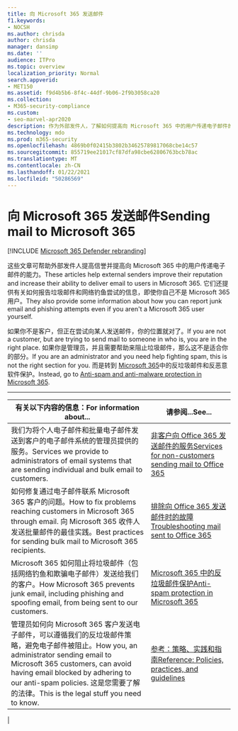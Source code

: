 ```yaml
---
title: 向 Microsoft 365 发送邮件
f1.keywords:
- NOCSH
ms.author: chrisda
author: chrisda
manager: dansimp
ms.date: ''
audience: ITPro
ms.topic: overview
localization_priority: Normal
search.appverid:
- MET150
ms.assetid: f9d4b5b6-8f4c-44df-9b06-2f9b3058ca20
ms.collection:
- M365-security-compliance
ms.custom:
- seo-marvel-apr2020
description: 作为外部发件人，了解如何提高向 Microsoft 365 中的用户传递电子邮件的能力。 此外，还了解如何以外部用户&网络钓鱼尝试报告垃圾邮件。
ms.technology: mdo
ms.prod: m365-security
ms.openlocfilehash: 4869b0f02415b3802b34625789817068cbe14c57
ms.sourcegitcommit: 855719ee21017cf87dfa98cbe62806763bcb78ac
ms.translationtype: MT
ms.contentlocale: zh-CN
ms.lasthandoff: 01/22/2021
ms.locfileid: "50286569"
---
```

# <a name="sending-mail-to-microsoft-365"></a><span data-ttu-id="ef673-104">向 Microsoft 365 发送邮件</span><span class="sxs-lookup"><span data-stu-id="ef673-104">Sending mail to Microsoft 365</span></span>

[!INCLUDE [Microsoft 365 Defender rebranding](../includes/microsoft-defender-for-office.md)]


<span data-ttu-id="ef673-105">这些文章可帮助外部发件人提高信誉并提高向 Microsoft 365 中的用户传递电子邮件的能力。</span><span class="sxs-lookup"><span data-stu-id="ef673-105">These articles help external senders improve their reputation and increase their ability to deliver email to users in Microsoft 365.</span></span> <span data-ttu-id="ef673-106">它们还提供有关如何报告垃圾邮件和网络钓鱼尝试的信息，即使你自己不是 Microsoft 365 用户。</span><span class="sxs-lookup"><span data-stu-id="ef673-106">They also provide some information about how you can report junk email and phishing attempts even if you aren't a Microsoft 365 user yourself.</span></span>

<span data-ttu-id="ef673-107">如果你不是客户，但正在尝试向某人发送邮件，你的位置就对了。</span><span class="sxs-lookup"><span data-stu-id="ef673-107">If you are not a customer, but are trying to send mail to someone in who is, you are in the right place.</span></span> <span data-ttu-id="ef673-108">如果你是管理员，并且需要帮助来阻止垃圾邮件，那么这不是适合你的部分。</span><span class="sxs-lookup"><span data-stu-id="ef673-108">If you are an administrator and you need help fighting spam, this is not the right section for you.</span></span> <span data-ttu-id="ef673-109">而是转到 [Microsoft 365](anti-spam-and-anti-malware-protection.md)中的反垃圾邮件和反恶意软件保护。</span><span class="sxs-lookup"><span data-stu-id="ef673-109">Instead, go to [Anti-spam and anti-malware protection in Microsoft 365](anti-spam-and-anti-malware-protection.md).</span></span>

****

|<span data-ttu-id="ef673-110">有关以下内容的信息：</span><span class="sxs-lookup"><span data-stu-id="ef673-110">For information about...</span></span>|<span data-ttu-id="ef673-111">请参阅...</span><span class="sxs-lookup"><span data-stu-id="ef673-111">See...</span></span>|
|---|---|
|<span data-ttu-id="ef673-112">我们为将个人电子邮件和批量电子邮件发送到客户的电子邮件系统的管理员提供的服务。</span><span class="sxs-lookup"><span data-stu-id="ef673-112">Services we provide to administrators of email systems that are sending individual and bulk email to customers.</span></span>|[<span data-ttu-id="ef673-113">非客户向 Office 365 发送邮件的服务</span><span class="sxs-lookup"><span data-stu-id="ef673-113">Services for non-customers sending mail to Office 365</span></span>](services-for-non-customers.md)|
|<span data-ttu-id="ef673-114">如何修复通过电子邮件联系 Microsoft 365 客户的问题。</span><span class="sxs-lookup"><span data-stu-id="ef673-114">How to fix problems reaching customers in Microsoft 365 through email.</span></span> <span data-ttu-id="ef673-115">向 Microsoft 365 收件人发送批量邮件的最佳实践。</span><span class="sxs-lookup"><span data-stu-id="ef673-115">Best practices for sending bulk mail to Microsoft 365 recipients.</span></span>|[<span data-ttu-id="ef673-116">排除向 Office 365 发送邮件时的故障</span><span class="sxs-lookup"><span data-stu-id="ef673-116">Troubleshooting mail sent to Office 365</span></span>](troubleshooting-mail-sent-to-office-365.md)|
|<span data-ttu-id="ef673-117">Microsoft 365 如何阻止将垃圾邮件（包括网络钓鱼和欺骗电子邮件）发送给我们的客户。</span><span class="sxs-lookup"><span data-stu-id="ef673-117">How Microsoft 365 prevents junk email, including phishing and spoofing email, from being sent to our customers.</span></span>|[<span data-ttu-id="ef673-118">Microsoft 365 中的反垃圾邮件保护</span><span class="sxs-lookup"><span data-stu-id="ef673-118">Anti-spam protection in Microsoft 365</span></span>](anti-spam-protection.md)|
|<span data-ttu-id="ef673-119">管理员如何向 Microsoft 365 客户发送电子邮件，可以遵循我们的反垃圾邮件策略，避免电子邮件被阻止。</span><span class="sxs-lookup"><span data-stu-id="ef673-119">How you, an administrator sending email to Microsoft 365 customers, can avoid having email blocked by adhering to our anti-spam policies.</span></span> <span data-ttu-id="ef673-120">这是您需要了解的法律。</span><span class="sxs-lookup"><span data-stu-id="ef673-120">This is the legal stuff you need to know.</span></span>|[<span data-ttu-id="ef673-121">参考：策略、实践和指南</span><span class="sxs-lookup"><span data-stu-id="ef673-121">Reference: Policies, practices, and guidelines</span></span>](reference-policies-practices-and-guidelines.md)|
|
